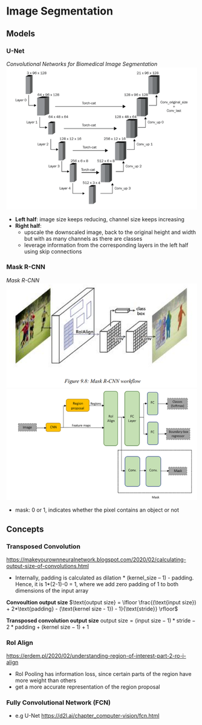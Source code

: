 # Image Segmentation

## Models
### U-Net
*Convolutional Networks for Biomedical Image Segmentation*
![u-net](./media/u-net.png)

- **Left half**: image size keeps reducing, channel size keeps increasing
- **Right half**: 
  - upscale the downscaled image, back to the original height and width but with as many channels as there are classes
  - leverage information from the corresponding layers in the left half using skip connections 

### Mask R-CNN
*Mask R-CNN*
![mask-r-cnn](./media/mask-r-cnn.png)
![details-r-cnn](./media/details-mask-r-cnn.png)

- mask: 0 or 1, indicates whether the pixel contains an object or not

## Concepts
### Transposed Convolution
https://makeyourownneuralnetwork.blogspot.com/2020/02/calculating-output-size-of-convolutions.html
- Internally, padding is calculated as dilation * (kernel_size – 1) - padding. Hence, it is 1*(2-1)-0 = 1, where we add zero padding of 1 to both dimensions of the input array

**Convoultion output size**
$\text{output size} = \lfloor \frac{(\text{input size}) + 2*\text{padding} - (\text{kernel size - 1}) - 1}{\text{stride}} \rfloor$

**Transposed convolution output size**
$\text{output size} = (\text{input size} - 1)*\text{stride} - 2*\text{padding} + (\text{kernel size} - 1) + 1$

### RoI Align
https://erdem.pl/2020/02/understanding-region-of-interest-part-2-ro-i-align
- RoI Pooling has information loss, since certain parts of the region have more weight than others
- get a more accurate representation of the region proposal

### Fully Convolutional Network (FCN)
- e.g U-Net
https://d2l.ai/chapter_computer-vision/fcn.html